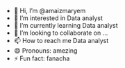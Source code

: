 - 👋 Hi, I’m @amaizmaryem
- 👀 I’m interested in Data analyst
- 🌱 I’m currently learning Data analyst
- 💞️ I’m looking to collaborate on ...
- 📫 How to reach me Data analyst
- 😄 Pronouns: amezing
- ⚡ Fun fact: fanacha

<!---
amaizmaryem/amaizmaryem is a ✨ special ✨ repository because its `README.md` (this file) appears on your GitHub profile.
You can click the Preview link to take a look at your changes.
--->

